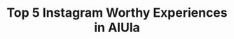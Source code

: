 ---
layout: listicle
title: Top 5 Instagram Worthy Experiences in AlUla
image: >-
  https://images.unsplash.com/photo-1682686578456-69ae00b0ecbd?q=80&w=2487&auto=format&fit=crop&ixlib=rb-4.0.3&ixid=M3wxMjA3fDB8MHxwaG90by1wYWdlfHx8fGVufDB8fHx8fA%3D%3D
alt:
screen-height: 60%
image-placement: left
image-horizontal-focal-point: center
image-vertical-focal-point: center
text-placement: center
heading: Top 5 Instagram Worthy Experiences in AlUla
info-loop:
  - text: 
  - text: 
  - text:
button-1-link:
button-1-text: 
button-2-link: 
button-2-text: 

# LIST 1
list-1-image: /images/adventure-alula-hot-air-balloons.jpg
list-1-alt: Hot air balloons float over the UNESCO World Heritage Site of Hegra
list-1-subtitle: Hot air balloons over Hegra 
list-1-image-placement: right
list-1-image-horizontal-focal-point: center
list-1-image-vertical-focal-point: center
list-1-section-heading-text-alignment: 
list-1-section-heading: 
list-1-text-placement: center
list-1-block-heading-text-alignment: left
list-1-list-number: 3
list-1-text-block-heading: Hot air balloons
list-1-description-1: Dreamy, magical, breathtaking – all the cliché words you can think of, but AlUla’s hot air balloon experience embodies them all. The bright colors of the balloons pop against the dramatic desert background.
list-1-description-2: 
list-1-description-3: 
list-1-button-1-link: 
list-1-button-1-text: 
list-1-button-2-link: 
list-1-button-2-text: 

# LIST 2
list-2-image: https://images.unsplash.com/photo-1681419670203-6b081b3c9fe1?w=900&auto=format&fit=crop&q=60&ixlib=rb-4.0.3&ixid=M3wxMjA3fDB8MHxzZWFyY2h8MTJ8fGhlZ3JhfGVufDB8fDB8fHww
list-2-alt: The largest tomb, Tomb of Lihyan son of Kuza, at the UNESCO World Heritage Site of Hegra
list-2-subtitle: Tomb of Lihyan son of Kuza
list-2-image-placement: left
list-2-image-horizontal-focal-point: center
list-2-image-vertical-focal-point: center
list-2-text-alignment: center
list-2-section-heading: 
list-2-text-placement: center
list-2-text-block-heading: Hegra
list-2-description-1: Specifically the Tomb of Lihyan son of Kuza, sometimes referred to as the ‘Lonely Tomb’ for its size and distance from the others. For the money shot, make sure you climb up the sand dune just in front of the tomb for an elevated angle.
list-2-description-2: 
list-2-description-3: 
list-2-button-1-link: 
list-2-button-1-text: 
list-2-button-2-link: 
list-2-button-2-text: 

# LIST 3
list-3-image: https://images.unsplash.com/photo-1733757361453-5f493624a734?q=80&w=2670&auto=format&fit=crop&ixlib=rb-4.0.3&ixid=M3wxMjA3fDB8MHxwaG90by1wYWdlfHx8fGVufDB8fHx8fA%3D%3D
list-3-alt: The World's Largest Mirrored Building, Maraya, stands like a mirage against the desert of AlUla, Saudi Arabia
list-3-subtitle: The world's largest mirrored building
list-3-image-placement: right
list-3-image-horizontal-focal-point: center
list-3-image-vertical-focal-point: center
list-3-text-alignment: center
list-3-section-heading: 
list-3-text-placement: center
list-3-text-block-heading: Photos at Maraya
list-3-description-1: Contrary to popular belief, you can’t just show up and expect to get to Maraya for these glamorous mirror shots. Book a lunch or a day pass to Habitas or Banyan Tree for access to Ashar Valley, where Maraya is located.
list-3-description-2: 
list-3-description-3: 
list-3-button-1-link: 
list-3-button-1-text: 
list-3-button-2-link: 
list-3-button-2-text: 

# LIST 4
list-4-image: /images/adventure-alula-hot-air-balloons.jpg
list-4-alt: Hot air balloons float over the UNESCO World Heritage Site of Hegra
list-4-subtitle: Hot air balloons over Hegra
list-4-image-placement: left
list-4-image-horizontal-focal-point: center
list-4-image-vertical-focal-point: center
list-4-text-alignment: center
list-4-section-heading: 
list-4-text-placement: center
list-4-text-block-heading: Habitas Pool
list-4-description-1: This pool and desert background look straight out of your favorite influencer’s filter. With a shallow but wide walkway across the pool, it’s like Habitas created a runway made for the perfect poolside photoshoot.
list-4-description-2: 
list-4-description-3: 
list-4-button-1-link: 
list-4-button-1-text: 
list-4-button-2-link: 
list-4-button-2-text: 

# LIST 5
list-5-image: /images/adventure-alula-hot-air-balloons.jpg
list-5-alt: Hot air balloons float over the UNESCO World Heritage Site of Hegra
list-5-subtitle: Hot air balloons over Hegra
list-5-image-placement: right
list-5-image-horizontal-focal-point: center
list-5-image-vertical-focal-point: center
list-5-text-alignment: center
list-5-section-heading: 
list-5-text-placement: center
list-5-text-block-heading: Desert Trampolines
list-5-description-1: Also located at Habitas, these desert trampolines are leftover from the first edition of Desert X AlUla. Easily one of the most unique things in AlUla, these bring back the simplicity of childhood mixed with an artistic take on water scarcity as the trampolines are meant to look like puddles in the arid desertscape.
list-5-description-2: 
list-5-description-3: 
list-5-button-1-link: 
list-5-button-1-text: 
list-5-button-2-link: 
list-5-button-2-text: 
---